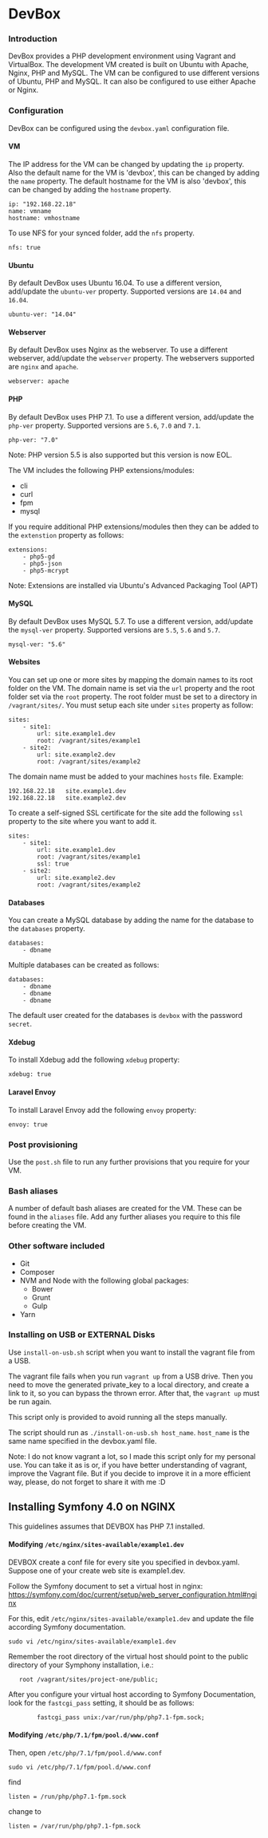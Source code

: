 # DevBox

### Introduction
DevBox provides a PHP development environment using Vagrant and VirtualBox. The development VM created is built on Ubuntu with Apache, Nginx, PHP and MySQL. The VM can be configured to use different versions of Ubuntu, PHP and MySQL. It can also be configured to use either Apache or Nginx.


### Configuration
DevBox can be configured using the `devbox.yaml` configuration file.


#### VM
The IP address for the VM can be changed by updating the `ip` property. Also the default name for the VM is 'devbox', this can be changed by adding the `name` property. The default hostname for the VM is also 'devbox', this can be changed by adding the `hostname` property.
```
ip: "192.168.22.18"
name: vmname
hostname: vmhostname
```
To use NFS for your synced folder, add the `nfs` property.
```
nfs: true
```


#### Ubuntu
By default DevBox uses Ubuntu 16.04. To use a different version, add/update the `ubuntu-ver` property. Supported versions are `14.04` and `16.04`. 
```
ubuntu-ver: "14.04"
```


#### Webserver
By default DevBox uses Nginx as the webserver. To use a different webserver, add/update the `webserver` property. The webservers supported are `nginx` and `apache`. 
```
webserver: apache
```


#### PHP
By default DevBox uses PHP 7.1. To use a different version, add/update the `php-ver` property. Supported versions are `5.6`, `7.0` and `7.1`.
```
php-ver: "7.0"
```
Note: PHP version 5.5 is also supported but this version is now EOL.

The VM includes the following PHP extensions/modules:
- cli
- curl
- fpm
- mysql

If you require additional PHP extensions/modules then they can be added to the `extenstion` property as follows:
```
extensions:
    - php5-gd
    - php5-json
    - php5-mcrypt
```
Note: Extensions are installed via Ubuntu's Advanced Packaging Tool (APT)


#### MySQL
By default DevBox uses MySQL 5.7. To use a different version, add/update the `mysql-ver` property. Supported versions are `5.5`, `5.6` and `5.7`.
```
mysql-ver: "5.6"
```


#### Websites
You can set up one or more sites by mapping the domain names to its root folder on the VM. The domain name is set via the `url` property and the root folder set via the `root` property. The root folder must be set to a directory in `/vagrant/sites/`. You must setup each site under `sites` property as follow:
```
sites: 
    - site1:
        url: site.example1.dev
        root: /vagrant/sites/example1
    - site2:
        url: site.example2.dev
        root: /vagrant/sites/example2

```
The domain name must be added to your machines `hosts` file. Example: 
```
192.168.22.18   site.example1.dev
192.168.22.18   site.example2.dev

```
To create a self-signed SSL certificate for the site add the following `ssl` property to the site where you want to add it.
```
sites: 
    - site1:
        url: site.example1.dev
        root: /vagrant/sites/example1
        ssl: true
    - site2:
        url: site.example2.dev
        root: /vagrant/sites/example2
```


#### Databases
You can create a MySQL database by adding the name for the database to the `databases` property.
```
databases:
    - dbname
```
Multiple databases can be created as follows:
```
databases:
    - dbname
    - dbname
    - dbname
```
The default user created for the databases is `devbox` with the password `secret`.


#### Xdebug
To install Xdebug add the following `xdebug` property:
```
xdebug: true
```


#### Laravel Envoy
To install Laravel Envoy add the following `envoy` property:
```
envoy: true
```


### Post provisioning
Use the `post.sh` file to run any further provisions that you require for your VM.


### Bash aliases
A number of default bash aliases are created for the VM. These can be found in the `aliases` file. Add any further aliases you require to this file before creating the VM.


### Other software included
- Git
- Composer
- NVM and Node with the following global packages:
    - Bower
    - Grunt
    - Gulp
- Yarn

### Installing on USB or EXTERNAL Disks
Use `install-on-usb.sh` script when you want to install the vagrant file from a USB. 

The vagrant file fails when you run `vagrant up` from a USB drive. Then you need to move the generated private_key to a local directory, and create a link to it, so you can bypass the thrown error. After that, the `vagrant up` must be run again.

This script only is provided to avoid running all the steps manually.

The script should run as `./install-on-usb.sh host_name`. `host_name` is the same name specified in the devbox.yaml file. 

Note: I do not know vagrant a lot, so I made this script only for my personal use. You can take it as is or, if you have better understanding of vagrant, improve the Vagrant file. But if you decide to improve it in a more efficient way, please, do not forget to share it with me :D

## Installing Symfony 4.0 on NGINX

This guidelines assumes that DEVBOX has PHP 7.1 installed.

#### Modifying `/etc/nginx/sites-available/example1.dev`
DEVBOX create a conf file for every site you specified in devbox.yaml. Suppose one of your create web site is example1.dev.

Follow the Symfony document to set a virtual host in nginx: https://symfony.com/doc/current/setup/web_server_configuration.html#nginx

For this, edit `/etc/nginx/sites-available/example1.dev` and update the file according Symfony documentation.
```
sudo vi /etc/nginx/sites-available/example1.dev
```

Remember the root directory of the virtual host should point to the public directory of your Symphony installation, i.e.:
```
   root /vagrant/sites/project-one/public;
```

After you configure your virtual host according to Symfony Documentation, look for the `fastcgi_pass` setting, it should be as follows:
```
        fastcgi_pass unix:/var/run/php/php7.1-fpm.sock;
```

#### Modifying `/etc/php/7.1/fpm/pool.d/www.conf`

Then, open `/etc/php/7.1/fpm/pool.d/www.conf`
```
sudo vi /etc/php/7.1/fpm/pool.d/www.conf
```
find
```
listen = /run/php/php7.1-fpm.sock
```
change to
```
listen = /var/run/php/php7.1-fpm.sock
```
